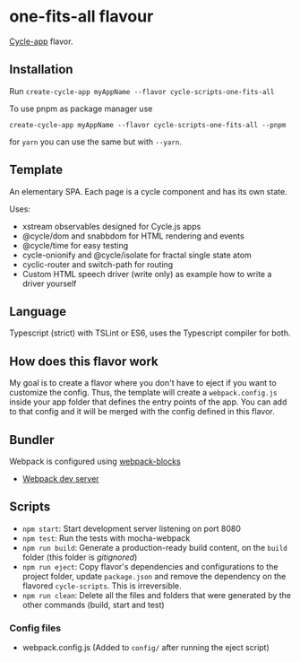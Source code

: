 # one-fits-all flavour

[Cycle-app](https://github.com/cyclejs-community/create-cycle-app) flavor.

## Installation

Run `create-cycle-app myAppName --flavor cycle-scripts-one-fits-all`

To use pnpm as package manager use
```
create-cycle-app myAppName --flavor cycle-scripts-one-fits-all --pnpm
``` 
for `yarn` you can use the same but with `--yarn`.

## Template

An elementary SPA. Each page is a cycle component and has its own state.

Uses:
* xstream observables designed for Cycle.js apps
* @cycle/dom and snabbdom for HTML rendering and events
* @cycle/time for easy testing
* cycle-onionify and @cycle/isolate for fractal single state atom
* cyclic-router and switch-path for routing
* Custom HTML speech driver (write only) as example how to write a driver yourself

## Language

Typescript (strict) with TSLint or ES6, uses the Typescript compiler for both.

## How does this flavor work

My goal is to create a flavor where you don't have to eject if you want to customize the config. Thus, the template will create a `webpack.config.js` inside your app folder that defines the entry points of the app. You can add to that config and it will be merged with the config defined in this flavor.

## Bundler

Webpack is configured using [webpack-blocks](https://github.com/andywer/webpack-blocks)
* [Webpack dev server](https://webpack.js.org/configuration/dev-server)

## Scripts

- `npm start`: Start development server listening on port 8080
- `npm test`: Run the tests with mocha-webpack
- `npm run build`: Generate a production-ready build content, on the `build` folder (this folder is *gitignored*)
- `npm run eject`: Copy flavor's dependencies and configurations to the project folder, update `package.json` and remove the dependency on the flavored `cycle-scripts`. This is irreversible.
- `npm run clean`: Delete all the files and folders that were generated by the other commands (build, start and test)

### Config files
* webpack.config.js (Added to `config/` after running the eject script)
